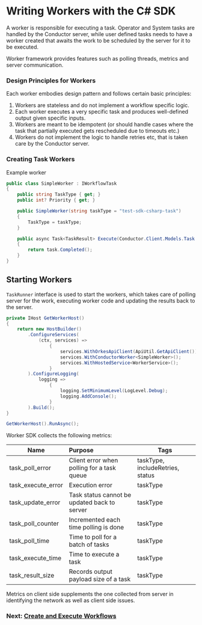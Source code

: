 # Writing Workers with the C# SDK

A worker is responsible for executing a task. 
Operator and System tasks are handled by the Conductor server, while user defined tasks needs to have a worker created that awaits the work to be scheduled by the server for it to be executed.

Worker framework provides features such as polling threads, metrics and server communication.

### Design Principles for Workers
Each worker embodies design pattern and follows certain basic principles:

1. Workers are stateless and do not implement a workflow specific logic. 
2. Each worker executes a very specific task and produces well-defined output given specific inputs. 
3. Workers are meant to be idempotent (or should handle cases where the task that partially executed gets rescheduled due to timeouts etc.)
4. Workers do not implement the logic to handle retries etc, that is taken care by the Conductor server.

### Creating Task Workers
Example worker

```csharp
public class SimpleWorker : IWorkflowTask
{
    public string TaskType { get; }
    public int? Priority { get; }

    public SimpleWorker(string taskType = "test-sdk-csharp-task")
    {
        TaskType = taskType;
    }

    public async Task<TaskResult> Execute(Conductor.Client.Models.Task task, CancellationToken token)
    {
        return task.Completed();
    }
}
```

## Starting Workers
`TaskRunner` interface is used to start the workers, which takes care of polling server for the work, executing worker code and updating the results back to the server.

```csharp
private IHost GetWorkerHost()
{
    return new HostBuilder()
        .ConfigureServices(
            (ctx, services) =>
                {
                    services.WithOrkesApiClient(ApiUtil.GetApiClient());
                    services.WithConductorWorker<SimpleWorker>();
                    services.WithHostedService<WorkerService>();
                }
        ).ConfigureLogging(
            logging =>
                {
                    logging.SetMinimumLevel(LogLevel.Debug);
                    logging.AddConsole();
                }
        ).Build();
}

GetWorkerHost().RunAsync();
```

Worker SDK collects the following metrics:


| Name               | Purpose                                      | Tags                             |
| ------------------ | :------------------------------------------- | -------------------------------- |
| task_poll_error    | Client error when polling for a task queue   | taskType, includeRetries, status |
| task_execute_error | Execution error                              | taskType                         |
| task_update_error  | Task status cannot be updated back to server | taskType                         |
| task_poll_counter  | Incremented each time polling is done        | taskType                         |
| task_poll_time     | Time to poll for a batch of tasks            | taskType                         |
| task_execute_time  | Time to execute a task                       | taskType                         |
| task_result_size   | Records output payload size of a task        | taskType                         |

Metrics on client side supplements the one collected from server in identifying the network as well as client side issues.

### Next: [Create and Execute Workflows](/docs/readme/workflow.md)
